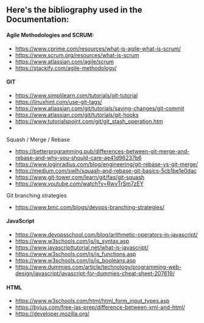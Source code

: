 Here's the bibliography used in the Documentation:
--

#### Agile Methodologies and SCRUM:
- https://www.cprime.com/resources/what-is-agile-what-is-scrum/
- https://www.scrum.org/resources/what-is-scrum
- https://www.atlassian.com/agile/scrum
- https://stackify.com/agile-methodology/

#### GIT
- https://www.simplilearn.com/tutorials/git-tutorial
- https://linuxhint.com/use-git-tags/
- https://www.atlassian.com/git/tutorials/saving-changes/git-commit
- https://www.atlassian.com/git/tutorials/git-hooks
- https://www.tutorialspoint.com/git/git_stash_operation.htm
- 
Squash / Merge / Rebase
- https://betterprogramming.pub/differences-between-git-merge-and-rebase-and-why-you-should-care-ae41d96237b6
- https://www.loginradius.com/blog/engineering/git-rebase-vs-git-merge/
- https://medium.com/swlh/squash-and-rebase-git-basics-5cb1be1e0dac
- https://www.git-tower.com/learn/git/faq/git-squash
- https://www.youtube.com/watch?v=RwvTrSm7zEY

Git branching strategies
- https://www.bmc.com/blogs/devops-branching-strategies/

#### JavaScript
- https://www.devopsschool.com/blog/arithmetic-operators-in-javascript/
- https://www.w3schools.com/js/js_syntax.asp
- https://www.javascripttutorial.net/what-is-javascript/
- https://www.w3schools.com/js/js_functions.asp
- https://www.w3schools.com/js/js_booleans.asp
- https://www.dummies.com/article/technology/programming-web-design/javascript/javascript-for-dummies-cheat-sheet-207619/

#### HTML
- https://www.w3schools.com/html/html_form_input_types.asp
- https://byjus.com/free-ias-prep/difference-between-xml-and-html/
- https://developer.mozilla.org/

